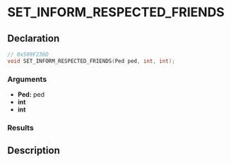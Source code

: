 # SET_INFORM_RESPECTED_FRIENDS

## Declaration
```cpp
// 0x509F236D
void SET_INFORM_RESPECTED_FRIENDS(Ped ped, int, int);
```

### Arguments
- **Ped:** ped
- **int**
- **int**

### Results

## Description
